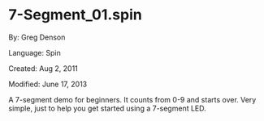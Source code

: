 # 7-Segment_01.spin

By: Greg Denson

Language: Spin

Created: Aug 2, 2011

Modified: June 17, 2013

A 7-segment demo for beginners. It counts from 0-9 and starts over. Very simple, just to help you get started using a 7-segment LED.
